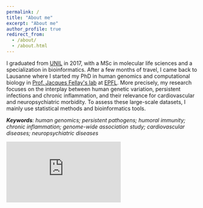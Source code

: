 ```yaml
---
permalink: /
title: "About me"
excerpt: "About me"
author_profile: true
redirect_from: 
  - /about/
  - /about.html
---
```


I graduated from [UNIL](http://unil.ch/index.html) in 2017, with a MSc in molecular life sciences and a specialization in bioinformatics. After a few months of travel, I came back to Lausanne where I started my PhD in human genomics and computational biology in [Prof. Jacques Fellay's lab](https://www.epfl.ch/labs/fellay-lab/) at [EPFL](https://www.epfl.ch/en/). More precisely, my research focuses on the interplay between human genetic variation, persistent infections and chronic inflammation, and their relevance for cardiovascular and neuropsychiatric morbidity. To assess these large-scale datasets, I mainly use statistical methods and bioinformatics tools.

***Keywords**: human genomics; persistent pathogens; humoral immunity; chronic inflammation; genome-wide association study; cardiovascular diseases; neuropsychiatric diseases*


<iframe height='160' width='300' frameborder='0' allowtransparency='true' scrolling='no' src='https://www.strava.com/athletes/13986640/activity-summary/99315471ae02cb84106722b871eb6fac42cdda34'></iframe>
